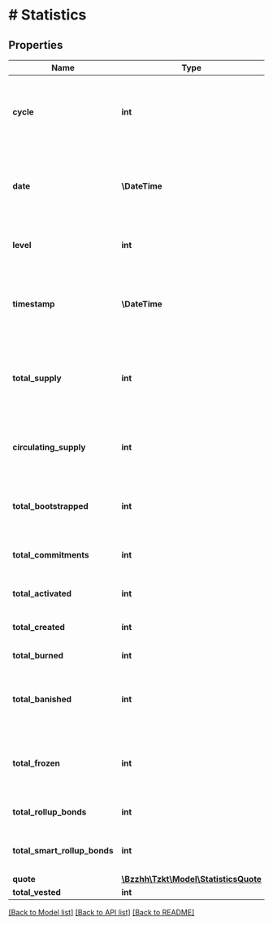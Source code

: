 # # Statistics

## Properties

Name | Type | Description | Notes
------------ | ------------- | ------------- | -------------
**cycle** | **int** | Cycle at the end of which the statistics has been calculated. This field is only present in cyclic statistics. | [optional]
**date** | **\DateTime** | Day at the end of which the statistics has been calculated. This field is only present in daily statistics. | [optional]
**level** | **int** | Level of the block at which the statistics has been calculated | [optional]
**timestamp** | **\DateTime** | Timestamp of the block at which the statistics has been calculated (ISO 8601, e.g. &#x60;2020-02-20T02:40:57Z&#x60;) | [optional]
**total_supply** | **int** | Total supply - all existing tokens (including locked vested funds and frozen funds) plus not yet activated fundraiser tokens | [optional]
**circulating_supply** | **int** | Circulating supply - all active tokens which can affect supply and demand (can be spent/transferred) | [optional]
**total_bootstrapped** | **int** | Total amount of tokens initially created when starting the blockchain | [optional]
**total_commitments** | **int** | Total commitment amount (tokens to be activated by fundraisers) | [optional]
**total_activated** | **int** | Total amount of tokens activated by fundraisers | [optional]
**total_created** | **int** | Total amount of created/issued tokens | [optional]
**total_burned** | **int** | Total amount of burned tokens | [optional]
**total_banished** | **int** | Total amount of tokens sent to the null-address, which is equivalent to burning | [optional]
**total_frozen** | **int** | Total amount of frozen tokens (frozen security deposits, frozen rewards and frozen fees) | [optional]
**total_rollup_bonds** | **int** | Total amount of tokens locked as rollup bonds | [optional]
**total_smart_rollup_bonds** | **int** | Total amount of tokens locked as smart rollup bonds | [optional]
**quote** | [**\Bzzhh\Tzkt\Model\StatisticsQuote**](StatisticsQuote.md) |  | [optional]
**total_vested** | **int** | [DEPRECATED] | [optional]

[[Back to Model list]](../../README.md#models) [[Back to API list]](../../README.md#endpoints) [[Back to README]](../../README.md)
